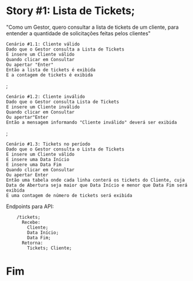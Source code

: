 # Story #1: Lista de Tickets;
  
  "Como um Gestor, quero consultar a lista de tickets de um cliente, para entender a quantidade de solicitações feitas pelos clientes"

    Cenário #1.1: Cliente válido
    Dado que o Gestor consulta a Lista de Tickets
    E insere um Cliente válido
    Quando clicar em Consultar
    Ou apertar "Enter"
    Então a lista de tickets é exibida
    E a contagem de tickets é exibida

;

    Cenário #1.2: Cliente inválido
    Dado que o Gestor consulta Lista de Tickets
    E insere um Cliente inválido
    Quando clicar em Consultar
    Ou apertar"Enter
    Então a mensagem informando "Cliente inválido" deverá ser exibida

;

    Cenário #1.3: Tickets no período
    Dado que o Gestor consulta o Lista de Tickets
    E insere um Cliente válido
    E insere uma Data Início
    E insere uma Data Fim
    Quando clicar em Consultar
    Ou apertar Enter
    Então uma tabela onde cada linha conterá os tickets do Cliente, cuja Data de Abertura seja maior que Data Início e menor que Data Fim será exibida
    E uma contagem de número de tickets será exibida


Endpoints para API:

        /tickets;
          Recebe:
            Cliente;
            Data Início;
            Data Fim;
          Retorna:
            Tickets; Cliente;

# Fim
